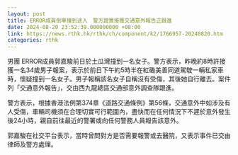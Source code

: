 ```yaml
---
layout: post
title: ERROR成員倒車撞到途人　警方證實接獲交通意外報告正跟進
date: 2024-08-20 23:52:39.000000000 +08:00
link: https://news.rthk.hk/rthk/ch/component/k2/1766957-20240820.htm
categories: rthk
---
```


男團 ERROR成員郭嘉駿前日於土瓜灣撞到一名女子。警方表示，昨晚約8時許接獲一名34歲男子報案，表示於前日下午約5時半在紅磡美善同道駕駛一輛私家車時，懷疑撞到一名女子。男子報稱該名女子自稱沒有受傷，其後她自行離去。案件列「交通意外報告」，交由西九龍總區交通部意外調查隊跟進。

警方表示，根據香港法例第374章《道路交通條例》第56條，交通意外中如涉及有人受傷，車輛司機須在合理切實可行範圍內，盡快而在任何情況下不遲於意外發生後24小時，親自前往最近的警署或向任何警務人員報告該意外。

郭嘉駿在社交平台表示，當時曾問對方是否需要報警或去醫院，又表示事件已交由律師及警方處理。
